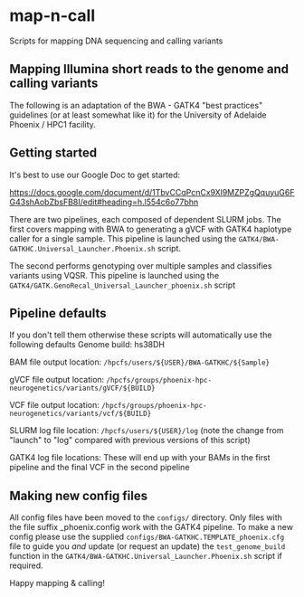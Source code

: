 # map-n-call
Scripts for mapping DNA sequencing and calling variants

## Mapping Illumina short reads to the genome and calling variants
The following is an adaptation of the BWA - GATK4 "best practices" guidelines (or at least somewhat like it) for the University of Adelaide Phoenix / HPC1 facility.

## Getting started
It's best to use our Google Doc to get started:

https://docs.google.com/document/d/1TbvCCqPcnCx9Xl9MZPZgQquyuG6FG43shAobZbsFB8I/edit#heading=h.l554c6o77bhn

There are two pipelines, each composed of dependent SLURM jobs. The first covers mapping with BWA to generating a gVCF with GATK4 haplotype caller for a single sample. This pipeline is launched using the `GATK4/BWA-GATKHC.Universal_Launcher.Phoenix.sh` script.

The second performs genotyping over multiple samples and classifies variants using VQSR. This pipeline is launched using the `GATK4/GATK.GenoRecal_Universal_Launcher_phoenix.sh` script

## Pipeline defaults
If you don't tell them otherwise these scripts will automatically use the following defaults
Genome build:  hs38DH

BAM file output location: `/hpcfs/users/${USER}/BWA-GATKHC/${Sample}`

gVCF file output location: `/hpcfs/groups/phoenix-hpc-neurogenetics/variants/gVCF/${BUILD}`

VCF file output location: `/hpcfs/groups/phoenix-hpc-neurogenetics/variants/vcf/${BUILD}`

SLURM log file location: `/hpcfs/users/${USER}/log` (note the change from "launch" to "log" compared with previous versions of this script)

GATK4 log file locations: These will end up with your BAMs in the first pipeline and the final VCF in the second pipeline

## Making new config files
All config files have been moved to the `configs/` directory.  Only files with the file suffix _phoenix.config work with the GATK4 pipeline.  To make a new config please use the supplied `configs/BWA-GATKHC.TEMPLATE_phoenix.cfg` file to guide you *and* update (or request an update) the `test_genome_build` function in the `GATK4/BWA-GATKHC.Universal_Launcher.Phoenix.sh` script if required.

Happy mapping & calling!